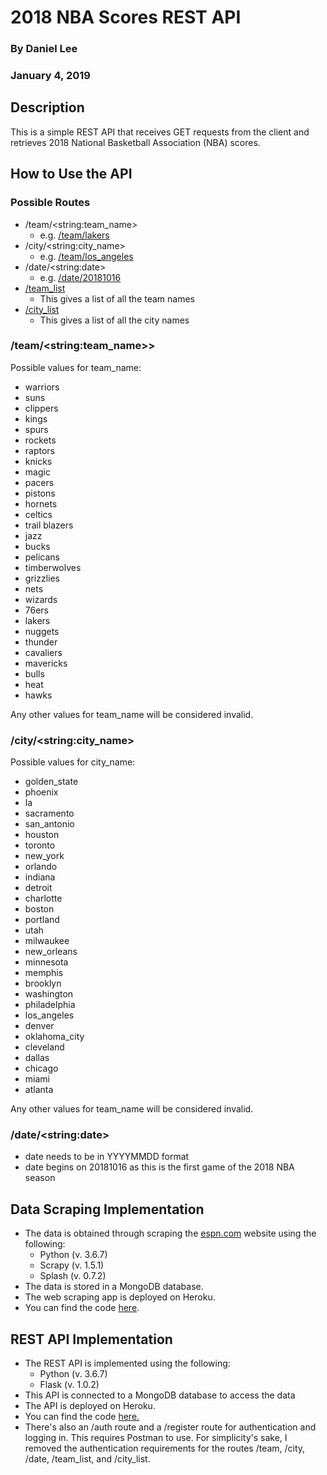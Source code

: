 <h1>2018 NBA Scores REST API</h1>
	<h3>By Daniel Lee</h3>
	<h3>January 4, 2019</h3>
	<h2>Description</h2>
	<p>This is a simple REST API that receives GET requests from the client and retrieves 2018 National Basketball Association (NBA) scores.</p> 
	<h2>How to Use the API</h2>
	<h3>Possible Routes</h3>
	<ul>
		<li>/team/&lt;string:team_name&gt;
			<ul>
				<li>e.g. <a href='https://nba-scores-api.herokuapp.com/team/lakers'>/team/lakers</a>
			</ul>
		<li>/city/&lt;string:city_name&gt;
			<ul>
				<li>e.g. <a href='https://nba-scores-api.herokuapp.com/city/los_angeles'>/team/los_angeles</a>
			</ul>
		<li>/date/&lt;string:date&gt;
			<ul>
				<li>e.g. <a href='https://nba-scores-api.herokuapp.com/date/20181016'>/date/20181016</a>
			</ul>
			<li><a href='https://nba-scores-api.herokuapp.com/team_list'>/team_list</a>
			<ul>
				<li>This gives a list of all the team names
			</ul>
		<li><a href='https://nba-scores-api.herokuapp.com/city_list'>/city_list</a>
			<ul>
				<li>This gives a list of all the city names
			</ul>
	</ul>
	<h3>/team/&lt;string:team_name&gt;></h3>  
	<p>Possible values for team_name:</p>
	<ul>
		<li>warriors
		<li>suns
		<li>clippers
		<li>kings
		<li>spurs
		<li>rockets
		<li>raptors
		<li>knicks
		<li>magic
		<li>pacers
		<li>pistons
		<li>hornets
		<li>celtics
		<li>trail blazers
		<li>jazz
		<li>bucks
		<li>pelicans
		<li>timberwolves
		<li>grizzlies
		<li>nets
		<li>wizards
		<li>76ers
		<li>lakers
		<li>nuggets
		<li>thunder
		<li>cavaliers
		<li>mavericks
		<li>bulls
		<li>heat
		<li>hawks
	</ul>
	<p>Any other values for team_name will be considered invalid.</p>
	<h3>/city/&lt;string:city_name&gt;</h3>  
	<p>Possible values for city_name:</p>
	<ul>
		<li>golden_state
		<li>phoenix
		<li>la
		<li>sacramento
		<li>san_antonio
		<li>houston
		<li>toronto
		<li>new_york
		<li>orlando
		<li>indiana
		<li>detroit
		<li>charlotte
		<li>boston
		<li>portland
		<li>utah
		<li>milwaukee
		<li>new_orleans
		<li>minnesota
		<li>memphis
		<li>brooklyn
		<li>washington
		<li>philadelphia
		<li>los_angeles
		<li>denver
		<li>oklahoma_city
		<li>cleveland
		<li>dallas
		<li>chicago
		<li>miami
		<li>atlanta
	</ul>
	<p>Any other values for team_name will be considered invalid.</p>
	<h3>/date/&lt;string:date&gt;</h3>
	<ul>
		<li>date needs to be in YYYYMMDD format
		<li>date begins on 20181016 as this is the first game of the 2018 NBA season
	</ul>
	<h2>Data Scraping Implementation</h2>
	<ul>
		<li>The data is obtained through scraping the <a href="http://www.espn.com">espn.com</a> website using the following:
			<ul>
				<li>Python (v. 3.6.7)
				<li>Scrapy (v. 1.5.1)
				<li>Splash (v. 0.7.2)
			</ul>
		<li>The data is stored in a MongoDB database. 
		<li>The web scraping app is deployed on Heroku. 
		<li>You can find the code <a href="https://github.com/danielhanbitlee/scrape_nba_scores">here</a>.
	</ul>
	<h2>REST API Implementation</h2>
	<ul>
		<li>The REST API is implemented using the following:
		<ul>
			<li>Python (v. 3.6.7)
			<li>Flask (v. 1.0.2)
		</ul>
		<li>This API is connected to a MongoDB database to access the data
		<li>The API is deployed on Heroku.
		<li>You can find the code <a href="https://github.com/danielhanbitlee/nba_scores_api_flask_pymongo">here.</a>
		<li>There's also an /auth route and a /register route for authentication and logging in. This requires Postman to use. For simplicity's sake, I removed the authentication requirements for the routes /team, /city, /date, /team_list, and /city_list.
	</ul>
